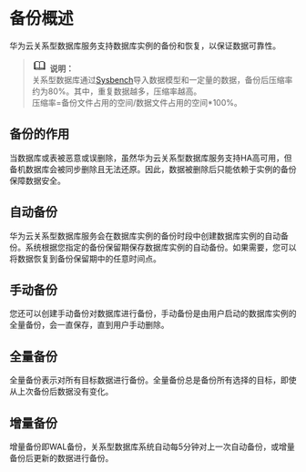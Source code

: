 # 备份概述<a name="rds_pg_backup_restore"></a>

华为云关系型数据库服务支持数据库实例的备份和恢复，以保证数据可靠性。

>![](public_sys-resources/icon-note.gif) **说明：**   
>关系型数据库通过[Sysbench](https://github.com/akopytov/sysbench)导入数据模型和一定量的数据，备份后压缩率约为80%。其中，重复数据越多，压缩率越高。  
>压缩率=备份文件占用的空间/数据文件占用的空间\*100%。  

## 备份的作用<a name="zh-cn_topic_0192954139_section158941054811"></a>

当数据库或表被恶意或误删除，虽然华为云关系型数据库服务支持HA高可用，但备机数据库会被同步删除且无法还原。因此，数据被删除后只能依赖于实例的备份保障数据安全。

## 自动备份<a name="zh-cn_topic_0192954139_section745745720113"></a>

华为云关系型数据库服务会在数据库实例的备份时段中创建数据库实例的自动备份。系统根据您指定的备份保留期保存数据库实例的自动备份。如果需要，您可以将数据恢复到备份保留期中的任意时间点。

## 手动备份<a name="zh-cn_topic_0192954139_section597119152129"></a>

您还可以创建手动备份对数据库进行备份，手动备份是由用户启动的数据库实例的全量备份，会一直保存，直到用户手动删除。

## 全量备份<a name="zh-cn_topic_0192954139_section1052495965512"></a>

全量备份表示对所有目标数据进行备份。全量备份总是备份所有选择的目标，即使从上次备份后数据没有变化。

## 增量备份<a name="zh-cn_topic_0192954139_section1760316415613"></a>

增量备份即WAL备份，关系型数据库系统自动每5分钟对上一次自动备份，或增量备份后更新的数据进行备份。

